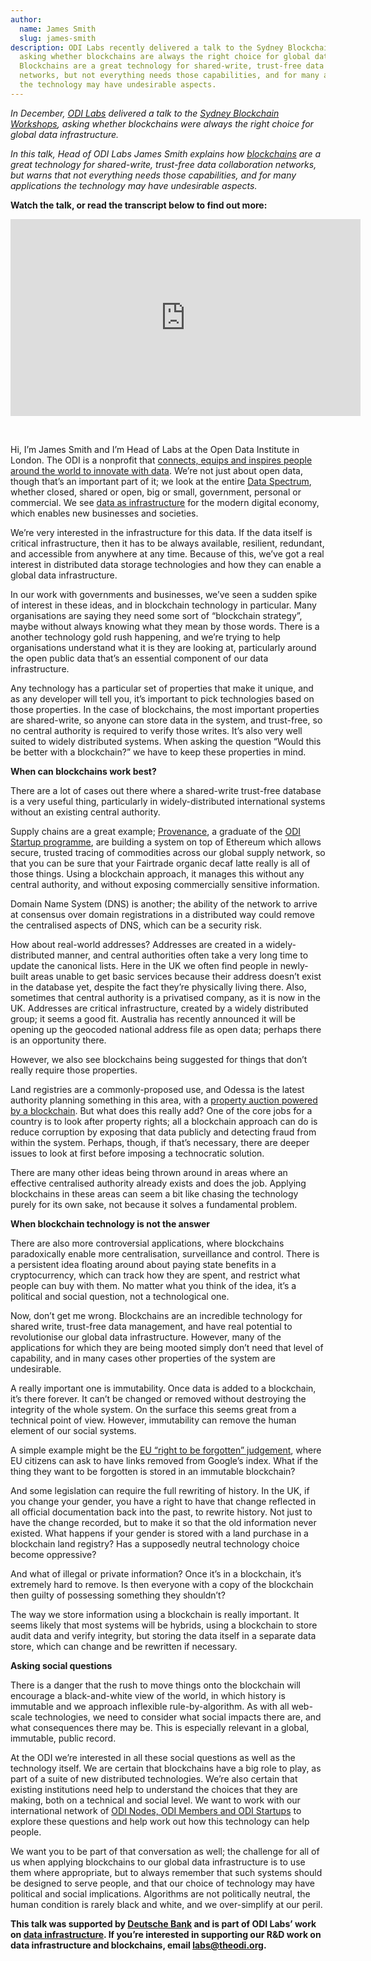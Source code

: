 ```yaml
---
author:
  name: James Smith
  slug: james-smith
description: ODI Labs recently delivered a talk to the Sydney Blockchain Workshops,
  asking whether blockchains are always the right choice for global data infrastructure.
  Blockchains are a great technology for shared-write, trust-free data collaboration
  networks, but not everything needs those capabilities, and for many applications
  the technology may have undesirable aspects.
---
```



<p><em>In December, <a href="/labs">ODI Labs</a> delivered a talk to the <a rel="external" href="http://sydney.blockchainworkshops.org/">Sydney Blockchain Workshops</a>, asking whether blockchains were always the right choice for global data infrastructure.</em></p>

<p><em>In this talk, Head of ODI Labs James Smith explains how <a rel="external" href="http://theodi.org/blog/data-infrastructure-technology-blockchains">blockchains</a> are a great technology for shared-write, trust-free data collaboration networks, but warns that not everything needs those capabilities, and for many applications the technology may have undesirable aspects.</em></p>

<p><strong>Watch the talk, or read the transcript below to find out more:</strong></p>

<div>
	<iframe width="560" height="315" src="https://www.youtube.com/embed/cwnlAS6RcvA" frameborder="0" allowfullscreen=""></iframe>
</div>

<p><br /></p>

<p>Hi, I’m James Smith and I’m Head of Labs at the Open Data Institute in London. The ODI is a nonprofit that <a rel="external" href="http://theodi.org/about">connects, equips and inspires people around the world to innovate with data</a>. We’re not just about open data, though that’s an important part of it; we look at the entire <a rel="external" href="http://theodi.org/data-spectrum">Data Spectrum</a>, whether closed, shared or open, big or small, government, personal or commercial. We see <a rel="external" href="http://theodi.org/data-infrastructure">data as infrastructure</a> for the modern digital economy, which enables new businesses and societies.</p>

<p>We’re very interested in the infrastructure for this data. If the data itself is critical infrastructure, then it has to be always available, resilient, redundant, and accessible from anywhere at any time. Because of this, we’ve got a real interest in distributed data storage technologies and how they can enable a global data infrastructure.</p>

<p>In our work with governments and businesses, we’ve seen a sudden spike of interest in these ideas, and in blockchain technology in particular. Many organisations are saying they need some sort of “blockchain strategy”, maybe without always knowing what they mean by those words. There is a another technology gold rush happening, and we’re trying to help organisations understand what it is they are looking at, particularly around the open public data that’s an essential component of our data infrastructure.</p>

<p>Any technology has a particular set of properties that make it unique, and as any developer will tell you, it’s important to pick technologies based on those properties. In the case of blockchains, the most important properties are shared-write, so anyone can store data in the system, and trust-free, so no central authority is required to verify those writes. It’s also very well suited to widely distributed systems. When asking the question “Would this be better with a blockchain?” we have to keep these properties in mind.</p>

<p><strong>When can blockchains work best?</strong></p>

<p>There are a lot of cases out there where a shared-write trust-free database is a very useful thing, particularly in widely-distributed international systems without an existing central authority.</p>

<p>Supply chains are a great example; <a rel="external" href="https://theodi.org/start-ups/provenance">Provenance</a>, a graduate of the <a rel="external" href="http://theodi.org/odi-startup-programme">ODI Startup programme</a>, are building a system on top of Ethereum which allows secure, trusted tracing of commodities across our global supply network, so that you can be sure that your Fairtrade organic decaf latte really is all of those things. Using a blockchain approach, it manages this without any central authority, and without exposing commercially sensitive information.</p>

<p>Domain Name System (DNS) is another; the ability of the network to arrive at consensus over domain registrations in a distributed way could remove the centralised aspects of DNS, which can be a security risk.</p>

<p>How about real-world addresses? Addresses are created in a widely-distributed manner, and central authorities often take a very long time to update the canonical lists. Here in the UK we often find people in newly-built areas unable to get basic services because their address doesn’t exist in the database yet, despite the fact they’re physically living there. Also, sometimes that central authority is a privatised company, as it is now in the UK. Addresses are critical infrastructure, created by a widely distributed group; it seems a good fit. Australia has recently announced it will be opening up the geocoded national address file as open data; perhaps there is an opportunity there.</p>

<p>However, we also see blockchains being suggested for things that don’t really require those properties.</p>

<p>Land registries are a commonly-proposed use, and Odessa is the latest authority planning something in this area, with a <a rel="external" href="http://cointelegraph.com/news/first-blockchain-powered-government-to-launch-in-odessa-ukraine">property auction powered by a blockchain</a>. But what does this really add? One of the core jobs for a country is to look after property rights; all a blockchain approach can do is reduce corruption by exposing that data publicly and detecting fraud from within the system. Perhaps, though, if that’s necessary, there are deeper issues to look at first before imposing a technocratic solution.</p>

<p>There are many other ideas being thrown around in areas where an effective centralised authority already exists and does the job. Applying blockchains in these areas can seem a bit like chasing the technology purely for its own sake, not because it solves a fundamental problem.</p>

<p><strong>When blockchain technology is not the answer</strong></p>

<p>There are also more controversial applications, where blockchains paradoxically enable more centralisation, surveillance and control. There is a persistent idea floating around about paying state benefits in a cryptocurrency, which can track how they are spent, and restrict what people can buy with them. No matter what you think of the idea, it’s a political and social question, not a technological one.</p>

<p>Now, don’t get me wrong. Blockchains are an incredible technology for shared write, trust-free data management, and have real potential to revolutionise our global data infrastructure. However, many of the applications for which they are being mooted simply don’t need that level of capability, and in many cases other properties of the system are undesirable. </p>

<p>A really important one is immutability. Once data is added to a blockchain, it’s there forever. It can’t be changed or removed without destroying the integrity of the whole system. On the surface this seems great from a technical point of view. However, immutability can remove the human element of our social systems.</p>

<p>A simple example might be the <a rel="external" href="http://ec.europa.eu/justice/data-protection/files/factsheets/factsheet_data_protection_en.pdf">EU “right to be forgotten” judgement</a>, where EU citizens can ask to have links removed from Google’s index. What if the thing they want to be forgotten is stored in an immutable blockchain?</p>

<p>And some legislation can require the full rewriting of history. In the UK, if you change your gender, you have a right to have that change reflected in all official documentation back into the past, to rewrite history. Not just to have the change recorded, but to make it so that the old information never existed. What happens if your gender is stored with a land purchase in a blockchain land registry? Has a supposedly neutral technology choice become oppressive?</p>

<p>And what of illegal or private information? Once it’s in a blockchain, it’s extremely hard to remove. Is then everyone with a copy of the blockchain then guilty of possessing something they shouldn’t?</p>

<p>The way we store information using a blockchain is really important. It seems likely that most systems will be hybrids, using a blockchain to store audit data and verify integrity, but storing the data itself in a separate data store, which can change and be rewritten if necessary.</p>

<p><strong>Asking social questions</strong></p>

<p>There is a danger that the rush to move things onto the blockchain will encourage a black-and-white view of the world, in which history is immutable and we approach inflexible rule-by-algorithm. As with all web-scale technologies, we need to consider what social impacts there are, and what consequences there may be. This is especially relevant in a global, immutable, public record.</p>

<p>At the ODI we’re interested in all these social questions as well as the technology itself. We are certain that blockchains have a big role to play, as part of a suite of new distributed technologies. We’re also certain that existing institutions need help to understand the choices that they are making, both on a technical and social level. We want to work with our international network of <a rel="external" href="http://theodi.org/our-network">ODI Nodes, ODI Members and ODI Startups</a> to explore these questions and help work out how this technology can help people. </p>

<p>We want you to be part of that conversation as well; the challenge for all of us when applying blockchains to our global data infrastructure is to use them where appropriate, but to always remember that such systems should be designed to serve people, and that our choice of technology may have political and social implications. Algorithms are not politically neutral, the human condition is rarely black and white, and we over-simplify at our peril.</p>

<p><strong>This talk was supported by <a rel="external" href="https://www.db.com/company/index.htm">Deutsche Bank</a> and is part of ODI Labs’ work on <a rel="external" href="http://theodi.org/data-infrastructure">data infrastructure</a>. If you’re interested in supporting our R&amp;D work on data infrastructure and blockchains, email <a href="&#109;&#097;&#105;&#108;&#116;&#111;:&#108;&#097;&#098;&#115;&#064;&#116;&#104;&#101;&#111;&#100;&#105;&#046;&#111;&#114;&#103;">&#108;&#097;&#098;&#115;&#064;&#116;&#104;&#101;&#111;&#100;&#105;&#046;&#111;&#114;&#103;</a>.</strong></p>

